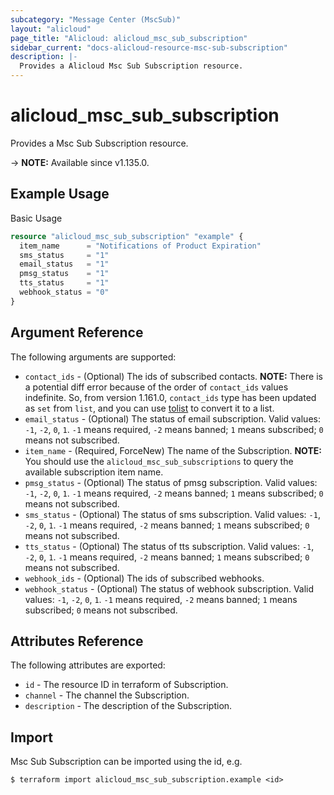 ```yaml
---
subcategory: "Message Center (MscSub)"
layout: "alicloud"
page_title: "Alicloud: alicloud_msc_sub_subscription"
sidebar_current: "docs-alicloud-resource-msc-sub-subscription"
description: |-
  Provides a Alicloud Msc Sub Subscription resource.
---
```


# alicloud_msc_sub_subscription

Provides a Msc Sub Subscription resource.

-> **NOTE:** Available since v1.135.0.

## Example Usage

Basic Usage

```terraform
resource "alicloud_msc_sub_subscription" "example" {
  item_name      = "Notifications of Product Expiration"
  sms_status     = "1"
  email_status   = "1"
  pmsg_status    = "1"
  tts_status     = "1"
  webhook_status = "0"
}
```

## Argument Reference

The following arguments are supported:

* `contact_ids` - (Optional) The ids of subscribed contacts.
  **NOTE:** There is a potential diff error because of the order of `contact_ids` values indefinite.
  So, from version 1.161.0, `contact_ids` type has been updated as `set` from `list`,
  and you can use [tolist](https://www.terraform.io/language/functions/tolist) to convert it to a list.
* `email_status` - (Optional) The status of email subscription. Valid values: `-1`, `-2`, `0`, `1`. `-1` means required, `-2` means banned; `1` means subscribed; `0` means not subscribed.
* `item_name` - (Required, ForceNew) The name of the Subscription. **NOTE:**  You should use the `alicloud_msc_sub_subscriptions` to query the available subscription item name.
* `pmsg_status` - (Optional) The status of pmsg subscription. Valid values: `-1`, `-2`, `0`, `1`. `-1` means required, `-2` means banned; `1` means subscribed; `0` means not subscribed.
* `sms_status` - (Optional) The status of sms subscription. Valid values: `-1`, `-2`, `0`, `1`. `-1` means required, `-2` means banned; `1` means subscribed; `0` means not subscribed.
* `tts_status` - (Optional) The status of tts subscription. Valid values: `-1`, `-2`, `0`, `1`. `-1` means required, `-2` means banned; `1` means subscribed; `0` means not subscribed.
* `webhook_ids` - (Optional) The ids of subscribed webhooks.
* `webhook_status` - (Optional) The status of webhook subscription. Valid values: `-1`, `-2`, `0`, `1`. `-1` means required, `-2` means banned; `1` means subscribed; `0` means not subscribed.

## Attributes Reference

The following attributes are exported:

* `id` - The resource ID in terraform of Subscription.
* `channel` - The channel the Subscription.
* `description` - The description of the Subscription.

## Import

Msc Sub Subscription can be imported using the id, e.g.

```shell
$ terraform import alicloud_msc_sub_subscription.example <id>
```
